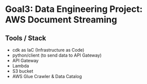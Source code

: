 # Goal3: Data Engineering Project: AWS Document Streaming

## Tools / Stack
- cdk as IaC (Infrastructure as Code)
- python/client (to send data to API Gateway)
- API Gateway
- Lambda
- S3 bucket
- AWS Glue Crawler & Data Catalog